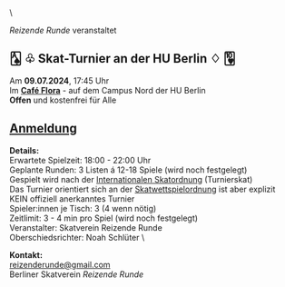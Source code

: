 <!-- gerne zentriert statt linksbündig alles, und if possible statt der Header einfach groß und fett? Damit diese  -->
<!-- striche und abstände weggehen -->

 \
 \
 \
 \
 \
  
_Reizende Runde_ veranstaltet  
  
## 🂡 ♧ Skat-Turnier an der HU Berlin ♢ 🂺  
Am **09.07.2024**, 17:45 Uhr  
Im [**Café Flora**](https://maps.app.goo.gl/RK9n2KSjUxHUXJc8A) - auf dem Campus Nord der HU Berlin  
**Offen** und kostenfrei für Alle  
  
## [Anmeldung](https://docs.google.com/forms/d/e/1FAIpQLSf0n3TjrE4Mc82CssqC_WUogs4b7_VOk0le7ub_lhWUIrBhrw/viewform?usp=sf_link)

**Details:** \
Erwartete Spielzeit: 18:00 - 22:00 Uhr \
Geplante Runden: 3 Listen á 12-18 Spiele (wird noch festgelegt) \
Gespielt wird nach der [Internationalen Skatordnung](https://dskv.de/app/uploads/sites/43/2022/11/ISkO-2022.pdf) (Turnierskat)  
Das Turnier orientiert sich an der [Skatwettspielordnung](https://dskv.de/app/uploads/sites/43/2022/11/ISkO-2022.pdf) ist aber explizit KEIN offiziell anerkanntes Turnier \
Spieler:innen je Tisch: 3 (4 wenn nötig) \
Zeitlimit: 3 - 4 min pro Spiel (wird noch festgelegt) \
Veranstalter: Skatverein Reizende Runde \
Oberschiedsrichter: Noah Schlüter \

**Kontakt:** \
[reizenderunde@gmail.com](mailto:reizenderunde@gmail.com)  
Berliner Skatverein _Reizende Runde_
